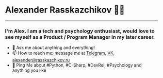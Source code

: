# Alexander Rasskazchikov 👨‍💻

---

### I'm Alex. I am a tech and psychology enthusiast, would love to  see myself as a Product / Program Manager in my later career.

 





- 💬 Ask me about anything and everything!
- 📫 How to reach me: message me at [Telegram](https://t.me/a_rassk), [VK](https://vk.com/a_rassk), alexander@rasskazchikov.ru
- 💬 Ping Me about #Python, #C-Sharp, #DevRel, #Psychology and anything you like



